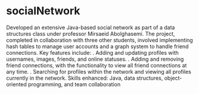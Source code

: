 # socialNetwork
Developed an extensive Java-based social network as part of a data structures class under professor Mirsaeid Abolghasemi. 
The project, completed in collaboration with three other students, involved implementing hash tables to manage user
accounts and a graph system to handle friend connections. Key features include:
  . Adding and updating profiles with usernames, images, friends, and online statuses.
  . Adding and removing friend connections, with the functionality to view all friend connections at any time.
  . Searching for profiles within the network and viewing all profiles currently in the network.
Skills enhanced: Java, data structures, object-oriented programming, and team collaboration
